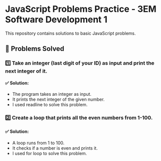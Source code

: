 # JavaScript Problems Practice - 3EM Software Development 1

This repository contains solutions to basic JavaScript problems.

## 🚀 Problems Solved

### 1️⃣ Take an integer (last digit of your ID) as input and print the next integer of it.
#### ✅ Solution:
- The program takes an integer as input.
- It prints the next integer of the given number.
- I used readline to solve this problem.

### 2️⃣ Create a loop that prints all the even numbers from 1-100.
#### ✅ Solution:
- A loop runs from 1 to 100.
- It checks if a number is even and prints it.
- I used for loop to solve this problem.


